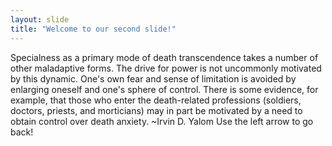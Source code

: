 ```yaml
---
layout: slide
title: "Welcome to our second slide!"
---
```

Specialness as a primary mode of death transcendence takes a number of other maladaptive forms. The drive for power is not uncommonly motivated by this dynamic. One's own fear and sense of limitation is avoided by enlarging oneself and one's sphere of control. There is some evidence, for example, that those who enter the death-related professions (soldiers, doctors, priests, and morticians) may in part be motivated by a need to obtain control over death anxiety. ~Irvin D. Yalom
Use the left arrow to go back!
